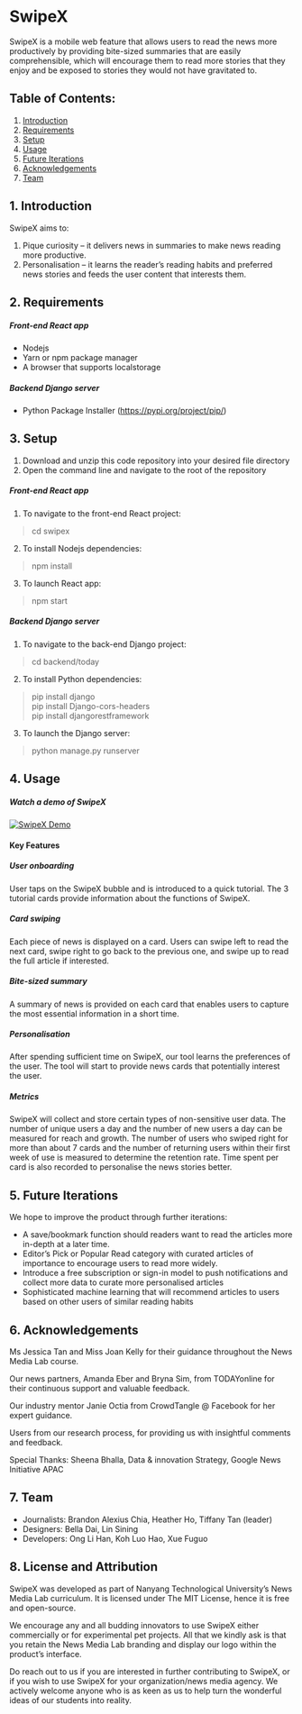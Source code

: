 # SwipeX

SwipeX is a mobile web feature that allows users to read the news more productively by providing bite-sized summaries that are easily comprehensible, which will encourage them to read more stories that they enjoy and be exposed to stories they would not have gravitated to.

## Table of Contents:
1. [Introduction](#1-introduction)
2. [Requirements](#2-requirements)
3. [Setup](#3-setup)
4. [Usage](#4-usage)
5. [Future Iterations](#5-future-iterations)
6. [Acknowledgements](#6-acknowledgements)
7. [Team](#7-team)


## 1. Introduction
SwipeX aims to:
1. Pique curiosity – it delivers news in summaries to make news reading more productive.
2. Personalisation – it learns the reader’s reading habits and preferred news stories and feeds the user content that interests them.


## 2. Requirements
##### Front-end React app
- Nodejs
- Yarn or npm package manager
- A browser that supports localstorage

##### Backend Django server
- Python Package Installer (https://pypi.org/project/pip/)

## 3. Setup
1. Download and unzip this code repository into your desired file directory
2. Open the command line and navigate to the root of the repository

##### Front-end React app
1. To navigate to the front-end React project:
> cd swipex
2. To install Nodejs dependencies:
> npm install
3. To launch React app:
> npm start

##### Backend Django server
1. To navigate to the back-end Django project:
> cd backend/today
2. To install Python dependencies:
> pip install django <br>
> pip install Django-cors-headers <br>
> pip install djangorestframework
3. To launch the Django server:
> python manage.py runserver



## 4. Usage
##### Watch a demo of SwipeX
[![SwipeX Demo](https://img.youtube.com/vi/C1pb9VR46q0/0.jpg)](https://youtu.be/C1pb9VR46q0 "SwipeX Demo")

#### Key Features
##### User onboarding
User taps on the SwipeX bubble and is introduced to a quick tutorial. The 3 tutorial cards provide information about the functions of SwipeX.
##### Card swiping
Each piece of news is displayed on a card. Users can swipe left to read the next card, swipe right to go back to the previous one, and swipe up to read the full article if interested.
##### Bite-sized summary
A summary of news is provided on each card that enables users to capture the most essential information in a short time.
##### Personalisation
After spending sufficient time on SwipeX, our tool learns the preferences of the user. The tool will start to provide news cards that potentially interest the user.
##### Metrics
SwipeX will collect and store certain types of non-sensitive user data. The number of unique users a day and the number of new users a day can be measured for reach and growth. The number of users who swiped right for more than about 7 cards and the number of returning users within their first week of use is measured to determine the retention rate. Time spent per card is also recorded to personalise the news stories better.

## 5. Future Iterations
We hope to improve the product through further iterations:
+ A save/bookmark function should readers want to read the articles more in-depth at a later time.
+ Editor’s Pick or Popular Read category with curated articles of importance to encourage users to read more widely.
+ Introduce a free subscription or sign-in model to push notifications and collect more data to curate more personalised articles
+ Sophisticated machine learning that will recommend articles to users based on other users of similar reading habits


## 6. Acknowledgements
Ms Jessica Tan and Miss Joan Kelly for their guidance throughout the News Media Lab course.

Our news partners, Amanda Eber and Bryna Sim, from TODAYonline for their continuous support and valuable feedback.

Our industry mentor Janie Octia from CrowdTangle @ Facebook for her expert guidance.

Users from our research process, for providing us with insightful comments and feedback.

Special Thanks: Sheena Bhalla, Data & innovation Strategy, Google News Initiative APAC

## 7. Team
- Journalists: Brandon Alexius Chia, Heather Ho, Tiffany Tan (leader)
- Designers: Bella Dai, Lin Sining
- Developers: Ong Li Han, Koh Luo Hao, Xue Fuguo

## 8. License and Attribution
SwipeX was developed as part of Nanyang Technological University’s News Media Lab curriculum. It is licensed under The MIT License, hence it is free and open-source.

We encourage any and all budding innovators to use SwipeX either commercially or for experimental pet projects. All that we kindly ask is that you retain the News Media Lab branding and display our logo within the product’s interface.

Do reach out to us if you are interested in further contributing to SwipeX, or if you wish to use SwipeX for your organization/news media agency. We actively welcome anyone who is as keen as us to help turn the wonderful ideas of our students into reality.
